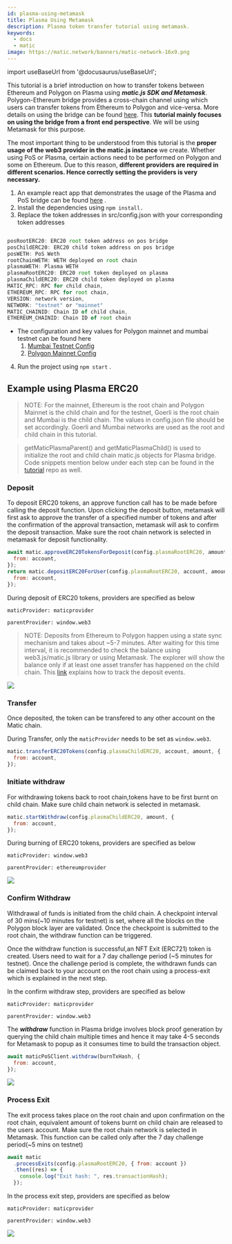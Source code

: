 ```yaml
---
id: plasma-using-metamask
title: Plasma Using Metamask
description: Plasma token transfer tutorial using metamask.
keywords:
  - docs
  - matic
image: https://matic.network/banners/matic-network-16x9.png
---
```


import useBaseUrl from '@docusaurus/useBaseUrl';

This tutorial is a brief introduction on how to transfer tokens between Ethereum and Polygon on Plasma using **_matic.js SDK and Metamask_**. Polygon-Ethereum bridge provides a cross-chain channel using which users can transfer tokens from Ethereum to Polygon and vice-versa. More details on using the bridge can be found [here](/docs/develop/ethereum-matic/plasma/getting-started). This **tutorial mainly focuses on using the bridge from a front end perspective**. We will be using Metamask for this purpose.

The most important thing to be understood from this tutorial is the **proper usage of the web3 provider in the matic.js instance** we create. Whether using PoS or Plasma, certain actions need to be performed on Polygon and some on Ethereum. Due to this reason, **different providers are required in different scenarios. Hence correctly setting the providers is very necessary.**

1. An example react app that demonstrates the usage of the Plasma and PoS bridge can be found [here](https://github.com/maticnetwork/pos-plasma-tutorial) .
2. Install the dependencies using `npm install.`
3. Replace the token addresses in src/config.json with your corresponding token addresses

```jsx

posRootERC20: ERC20 root token address on pos bridge
posChildERC20: ERC20 child token address on pos bridge
posWETH: PoS Weth
rootChainWETH: WETH deployed on root chain
plasmaWETH: Plasma WETH
plasmaRootERC20: ERC20 root token deployed on plasma
plasmaChildERC20: ERC20 child token deployed on plasma
MATIC_RPC: RPC for child chain,
ETHEREUM_RPC: RPC for root chain,
VERSION: network version,
NETWORK: "testnet" or "mainnet"
MATIC_CHAINID: Chain ID of child chain,
ETHEREUM_CHAINID: Chain ID of root chain

```

- The configuration and key values for Polygon mainnet and mumbai testnet can be found here
  1. [Mumbai Testnet Config](https://static.matic.network/network/testnet/mumbai/index.json)
  2. [Polygon Mainnet Config](https://static.matic.network/network/mainnet/v1/index.json)

4. Run the project using `npm start` .

## Example using Plasma ERC20

> NOTE: For the mainnet, Ethereum is the root chain and Polygon Mainnet is the child chain and for the testnet, Goerli is the root chain and Mumbai is the child chain. The values in config.json file should be set accordingly. Goerli and Mumbai networks are used as the root and child chain in this tutorial.

> getMaticPlasmaParent() and getMaticPlasmaChild() is used to initialize the root and child chain matic.js objects for Plasma bridge. Code snippets mention below under each step can be found in the [tutorial](https://github.com/maticnetwork/pos-plasma-tutorial) repo as well.

### Deposit

To deposit ERC20 tokens, an approve function call has to be made before calling the deposit function. Upon clicking the deposit button, metamask will first ask to approve the transfer of a specified number of tokens and after the confirmation of the approval transaction, metamask will ask to confirm the deposit transaction. Make sure the root chain network is selected in metamask for deposit functionality.

```js
await matic.approveERC20TokensForDeposit(config.plasmaRootERC20, amount, {
  from: account,
});
return matic.depositERC20ForUser(config.plasmaRootERC20, account, amount, {
  from: account,
});
```

During deposit of ERC20 tokens, providers are specified as below

`maticProvider: maticprovider`

`parentProvider: window.web3`

> NOTE: Deposits from Ethereum to Polygon happen using a state sync mechanism and takes about ~5-7 minutes. After waiting for this time interval, it is recommended to check the balance using web3.js/matic.js library or using Metamask. The explorer will show the balance only if at least one asset transfer has happened on the child chain. This [link](/docs/develop/ethereum-matic/plasma/deposit-withdraw-event-plasma/) explains how to track the deposit events.

<div
        style={{
          display: "flex",
          justifyContent: "center",
          alignItems: "center"
        }}
      >
        <img src={useBaseUrl("img/plasma-using-metamask/deposit.png")} />
</div>

### Transfer

Once deposited, the token can be transfered to any other account on the Matic chain.

During Transfer, only the `maticProvider` needs to be set as `window.web3`.

```js
matic.transferERC20Tokens(config.plasmaChildERC20, account, amount, {
  from: account,
});
```

### Initiate withdraw

For withdrawing tokens back to root chain,tokens have to be first burnt on child chain. Make sure child chain network is selected in metamask.

```js
matic.startWithdraw(config.plasmaChildERC20, amount, {
  from: account,
});
```

During burning of ERC20 tokens, providers are specified as below

`maticProvider: window.web3`

`parentProvider: ethereumprovider`

<div
        style={{
          display: "flex",
          justifyContent: "center",
          alignItems: "center"
        }}
      >
        <img src={useBaseUrl("img/plasma-using-metamask/burn.png")} />
</div>

### Confirm Withdraw

Withdrawal of funds is initiated from the child chain. A checkpoint interval of 30 mins(~10 minutes for testnet) is set, where all the blocks on the Polygon block layer are validated. Once the checkpoint is submitted to the root chain, the withdraw function can be triggered.

Once the withdraw function is successful,an NFT Exit (ERC721) token is created. Users need to wait for a 7 day challenge period (~5 minutes for testnet). Once the challenge period is complete, the withdrawn funds can be claimed back to your account on the root chain using a process-exit which is explained in the next step.

In the confirm withdraw step, providers are specified as below

`maticProvider: maticprovider`

`parentProvider: window.web3`

The **_withdraw_** function in Plasma bridge involves block proof generation by querying the child chain multiple times and hence it may take 4-5 seconds for Metamask to popup as it consumes time to build the transaction object.

```js
await maticPoSClient.withdraw(burnTxHash, {
  from: account,
});
```

<div
        style={{
          display: "flex",
          justifyContent: "center",
          alignItems: "center"
        }}
      >
        <img src={useBaseUrl("img/plasma-using-metamask/confirmWithdraw.png")} />
</div>

### Process Exit

The exit process takes place on the root chain and upon confirmation on the root chain, equivalent amount of tokens burnt on child chain are released to the users account. Make sure the root chain network is selected in Metamask. This function can be called only after the 7 day challenge period(~5 mins on testnet)

```js
await matic
  .processExits(config.plasmaRootERC20, { from: account })
  .then((res) => {
    console.log("Exit hash: ", res.transactionHash);
  });
```

In the process exit step, providers are specified as below

`maticProvider: maticprovider`

`parentProvider: window.web3`

<div
        style={{
          display: "flex",
          justifyContent: "center",
          alignItems: "center"
        }}
      >
        <img src={useBaseUrl("img/plasma-using-metamask/Exit.png")} />
</div>
